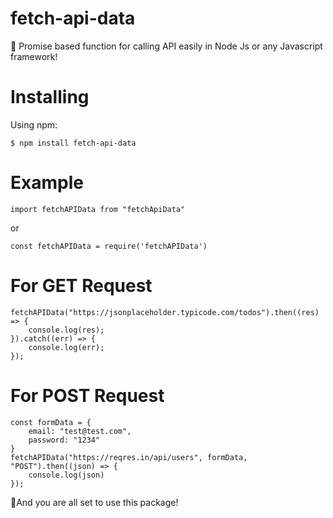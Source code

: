 # fetch-api-data

🚀 Promise based function for calling API easily in Node Js or any Javascript framework!

# Installing

Using npm:

`$ npm install fetch-api-data`

# Example

`import fetchAPIData from "fetchApiData"`

or

`const fetchAPIData = require('fetchAPIData')`

# For GET Request

```
fetchAPIData("https://jsonplaceholder.typicode.com/todos").then((res) => {
    console.log(res);
}).catch((err) => {
    console.log(err);
});
```

# For POST Request

```
const formData = {
    email: "test@test.com",
    password: "1234"
}
fetchAPIData("https://reqres.in/api/users", formData, "POST").then((json) => {
    console.log(json)
});
```

🚀And you are all set to use this package!
